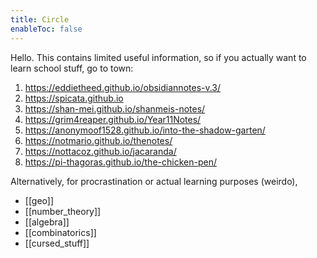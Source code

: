 ```yaml
---
title: Circle
enableToc: false
---
```


Hello. This contains limited useful information, so if you actually want to learn school stuff, go to town:
1. https://eddietheed.github.io/obsidiannotes-v.3/
2. https://spicata.github.io
3. https://shan-mei.github.io/shanmeis-notes/
4. https://grim4reaper.github.io/Year11Notes/
5. https://anonymoof1528.github.io/into-the-shadow-garten/
7. https://notmario.github.io/thenotes/
8. https://nottacoz.github.io/jacaranda/
9. https://pi-thagoras.github.io/the-chicken-pen/

Alternatively, for procrastination or actual learning purposes (weirdo), 
- [[geo]]
- [[number_theory]]
- [[algebra]]
- [[combinatorics]]
- [[cursed_stuff]]